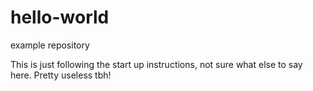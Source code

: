# hello-world
example repository 

This is just following the start up instructions, not sure what else to say here. Pretty useless tbh!
